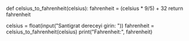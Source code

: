 
def celsius_to_fahrenheit(celsius):
    fahrenheit = (celsius * 9/5) + 32
    return fahrenheit

celsius = float(input("Santigrat dereceyi girin: "))
fahrenheit = celsius_to_fahrenheit(celsius)
print("Fahrenheit:", fahrenheit)

